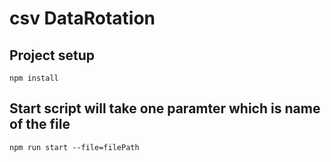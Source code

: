 # csv DataRotation

## Project setup

```
npm install
```
## Start script will take one paramter which is name of the file 

```
npm run start --file=filePath
```
